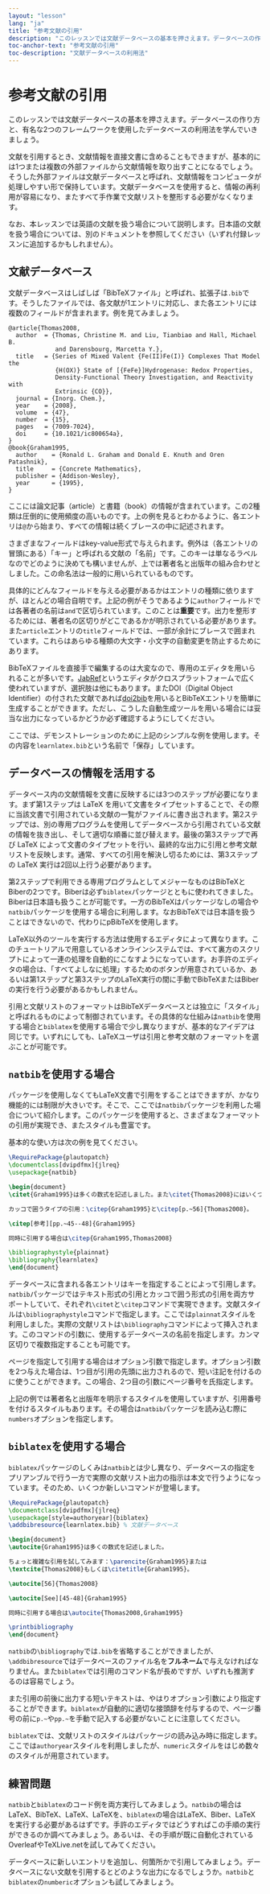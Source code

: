 ```yaml
---
layout: "lesson"
lang: "ja"
title: "参考文献の引用"
description: "このレッスンでは文献データベースの基本を押さえます。データベースの作り方と、有名な2つのフレームワークを使用したデータベースの利用法を学んでいきましょう。"
toc-anchor-text: "参考文献の引用"
toc-description: "文献データベースの利用法"
---
```


# 参考文献の引用

<script>
runlatex.preincludes = {
 "pre1": {
    "pre0": "learnlatex.bib"
   },
 "pre2": {
    "pre0": "learnlatex.bib"
   }
}
</script>

<span class="summary">このレッスンでは文献データベースの基本を押さえます。データベースの作り方と、有名な2つのフレームワークを使用したデータベースの利用法を学んでいきましょう。</span>

文献を引用するとき、文献情報を直接文書に含めることもできますが、基本的には1つまたは複数の外部ファイルから文献情報を取り出すことになるでしょう。そうした外部ファイルは文献データベースと呼ばれ、文献情報をコンピュータが処理しやすい形で保持しています。文献データベースを使用すると、情報の再利用が容易になり、またすべて手作業で文献リストを整形する必要がなくなります。

なお、本レッスンでは英語の文献を扱う場合について説明します。日本語の文献を扱う場合については、別のドキュメントを参照してください（いずれ付録レッスンに追加するかもしれません）。

<!-- TODO: 日本語文献の扱いについてはlanguage-specificレッスンで扱う？ -->

## 文献データベース

文献データベースはしばしば「BibTeXファイル」と呼ばれ、拡張子は`.bib`です。そうしたファイルでは、各文献が1エントリに対応し、また各エントリには複数のフィールドが含まれます。例を見てみましょう。

<!-- {% raw %} -->
```
@article{Thomas2008,
  author  = {Thomas, Christine M. and Liu, Tianbiao and Hall, Michael B.
             and Darensbourg, Marcetta Y.},
  title   = {Series of Mixed Valent {Fe(II)Fe(I)} Complexes That Model the
             {H(OX)} State of [{FeFe}]Hydrogenase: Redox Properties,
             Density-Functional Theory Investigation, and Reactivity with
             Extrinsic {CO}},
  journal = {Inorg. Chem.},
  year    = {2008},
  volume  = {47},
  number  = {15},
  pages   = {7009-7024},
  doi     = {10.1021/ic800654a},
}
@book{Graham1995,
  author    = {Ronald L. Graham and Donald E. Knuth and Oren Patashnik},
  title     = {Concrete Mathematics},
  publisher = {Addison-Wesley},
  year      = {1995},
}
```
<!-- {% endraw %} -->

ここには論文記事（article）と書籍（book）の情報が含まれています。この2種類は圧倒的に使用頻度の高いものです。上の例を見るとわかるように、各エントリは`@`から始まり、すべての情報は続くブレースの中に記述されます。

さまざまなフィールドはkey-value形式で与えられます。例外は（各エントリの冒頭にある）「キー」と呼ばれる文献の「名前」です。このキーは単なるラベルなのでどのように決めても構いませんが、上では著者名と出版年の組み合わせとしました。この命名法は一般的に用いられているものです。

具体的にどんなフィールドを与える必要があるかはエントリの種類に依りますが、ほとんどの場合自明です。上記の例がそうであるように`author`フィールドでは各著者の名前は`and`で区切られています。このことは**重要**です。出力を整形するためには、著者名の区切りがどこであるかが明示されている必要があります。また`article`エントリの`title`フィールドでは、一部が余計にブレースで囲まれています。これらはあらゆる種類の大文字・小文字の自動変更を防止するためにあります。

BibTeXファイルを直接手で編集するのは大変なので、専用のエディタを用いられることが多いです。[JabRef](https://www.jabref.org)というエディタがクロスプラットフォームで広く使われていますが、選択肢は他にもあります。またDOI（Digital Object Identifier）の付された文献であれば[doi2bib](https://doi2bib.org)を用いるとBibTeXエントリを簡単に生成することができます。ただし、こうした自動生成ツールを用いる場合には妥当な出力になっているかどうか必ず確認するようにしてください。

ここでは、デモンストレーションのために上記のシンプルな例を使用します。その内容を`learnlatex.bib`という名前で「保存」しています。

## データベースの情報を活用する

データベース内の文献情報を文書に反映するには3つのステップが必要になります。まず第1ステップは LaTeX を用いて文書をタイプセットすることで、その際に当該文書で引用されている文献の一覧がファイルに書き出されます。第2ステップでは、別の専用プログラムを使用してデータベースから引用されている文献の情報を抜き出し、そして適切な順番に並び替えます。最後の第3ステップで再び LaTeX によって文書のタイプセットを行い、最終的な出力に引用と参考文献リストを反映します。通常、すべての引用を解決し切るためには、第3ステップの LaTeX 実行は2回以上行う必要があります。

第2ステップで利用できる専用プログラムとしてメジャーなものはBibTeXとBiberの2つです。Biberは必ず`biblatex`パッケージとともに使われてきました。Biberは日本語も扱うことが可能です。一方のBibTeXはパッケージなしの場合や`natbib`パッケージを使用する場合に利用します。なおBibTeXでは日本語を扱うことはできないので、代わりにpBibTeXを使用します。

LaTeX以外のツールを実行する方法は使用するエディタによって異なります。このチュートリアルで用意しているオンラインシステムでは、すべて裏方のスクリプトによって一連の処理を自動的にこなすようになっています。お手許のエディタの場合は、「すべてよしなに処理」するためのボタンが用意されているか、あるいは第1ステップと第3ステップのLaTeX実行の間に手動でBibTeXまたはBiberの実行を行う必要があるかもしれません。

引用と文献リストのフォーマットはBibTeXデータベースとは独立に「スタイル」と呼ばれるものによって制御されています。その具体的な仕組みは`natbib`を使用する場合と`biblatex`を使用する場合で少し異なりますが、基本的なアイデアは同じです。いずれにしても、LaTeXユーザは引用と参考文献のフォーマットを選ぶことが可能です。

## `natbib`を使用する場合

パッケージを使用しなくてもLaTeX文書で引用をすることはできますが、かなり機能的には制限が大きいです。そこで、ここでは`natbib`パッケージを利用した場合について紹介します。このパッケージを使用すると、さまざまなフォーマットの引用が実現でき、またスタイルも豊富です。

基本的な使い方は次の例を見てください。

```latex
\RequirePackage{plautopatch}
\documentclass[dvipdfmx]{jlreq}
\usepackage{natbib}

\begin{document}
\citet{Graham1995}は多くの数式を記述しました。また\citet{Thomas2008}にはいくつか化学式が出てきます。

カッコで囲うタイプの引用：\citep{Graham1995}と\citep[p.~56]{Thomas2008}。

\citep[参考][pp.~45--48]{Graham1995}

同時に引用する場合は\citep{Graham1995,Thomas2008}

\bibliographystyle{plainnat}
\bibliography{learnlatex}
\end{document}
```

データベースに含まれる各エントリはキーを指定することによって引用します。`natbib`パッケージではテキスト形式の引用とカッコで囲う形式の引用を両方サポートしていて、それぞれ`\citet`と`\citep`コマンドで実現できます。文献スタイルは`\bibliographystyle`コマンドで指定します。ここでは`plainnat`スタイルを利用しました。実際の文献リストは`\bibliography`コマンドによって挿入されます。このコマンドの引数に、使用するデータベースの名前を指定します。カンマ区切りで複数指定することも可能です。

ページを指定して引用する場合はオプション引数で指定します。オプション引数を2つ与えた場合は、1つ目が引用の先頭に出力されるので、短い注記を付けるのに使うことができます。この場合、2つ目の引数にページ番号を氏指定します。

上記の例では著者名と出版年を明示するスタイルを使用していますが、引用番号を付けるスタイルもあります。その場合は`natbib`パッケージを読み込む際に`numbers`オプションを指定します。

## `biblatex`を使用する場合

`biblatex`パッケージのしくみは`natbib`とは少し異なり、データベースの指定をプリアンブルで行う一方で実際の文献リスト出力の指示は本文で行うようになっています。そのため、いくつか新しいコマンドが登場します。

```latex
\RequirePackage{plautopatch}
\documentclass[dvipdfmx]{jlreq}
\usepackage[style=authoryear]{biblatex}
\addbibresource{learnlatex.bib} % 文献データベース

\begin{document}
\autocite{Graham1995}は多くの数式を記述しました。

ちょっと複雑な引用を試してみます：\parencite{Graham1995}または
\textcite{Thomas2008}もしくは\citetitle{Graham1995}。

\autocite[56]{Thomas2008}

\autocite[See][45-48]{Graham1995}

同時に引用する場合は\autocite{Thomas2008,Graham1995}

\printbibliography
\end{document}
```

`natbib`の`\bibliography`では`.bib`を省略することができましたが、`\addbibresource`ではデータベースのファイル名を**フルネーム**で与えなければなりません。また`biblatex`では引用のコマンド名が長めですが、いずれも推測するのは容易でしょう。

また引用の前後に出力する短いテキストは、やはりオプション引数により指定することができます。`biblatex`が自動的に適切な接頭辞を付与するので、ページ番号の前に`p.~`や`pp.~`を手動で記入する必要がないことに注意してください。

`biblatex`では、文献リストのスタイルはパッケージの読み込み時に指定します。ここでは`authoryear`スタイルを利用しましたが、`numeric`スタイルをはじめ数々のスタイルが用意されています。

## 練習問題

`natbib`と`biblatex`のコード例を両方実行してみましょう。`natbib`の場合はLaTeX、BibTeX、LaTeX、LaTeXを、`biblatex`の場合はLaTeX、Biber、LaTeXを実行する必要があるはずです。手許のエディタではどうすればこの手順の実行ができるのか調べてみましょう。あるいは、その手順が既に自動化されているOverleafやTeXLive.netを試してみてください。

データベースに新しいエントリを追加し、何箇所かで引用してみましょう。データベースにない文献を引用するとどのような出力になるでしょうか。`natbib`と`biblatex`の`numberic`オプションも試してみましょう。
